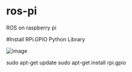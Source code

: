 # ros-pi
ROS on raspberry pi

#Install RPi.GPIO Python Library

![image](https://docs.microsoft.com/en-us/windows/iot-core/media/pinmappingsrpi/rp2_pinout.png)

sudo apt-get update
sudo apt-get install rpi.gpio
